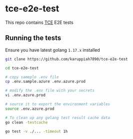 # tce-e2e-test

This repo contains [TCE](https://github.com/vmware-tanzu/community-edition) E2E tests

## Running the tests

Ensure you have latest golang `1.17.x` installed

```bash
git clone https://github.com/karuppiah7890/tce-e2e-test

cd tce-e2e-test

# copy sameple .env file
cp .env.sample.azure .env.azure.prod

# modify the .env file with your secrets
vi .env.azure.prod

# source it to export the environment variables
source .env.azure.prod

# To clean up any golang test result cache data
go clean -testcache

go test -v ./... -timeout 1h
```
